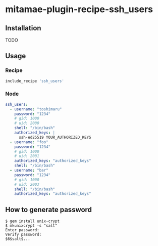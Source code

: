 # mitamae-plugin-recipe-ssh_users

## Installation

TODO

## Usage

### Recipe

```rb
include_recipe 'ssh_users'
```

### Node

```yaml
ssh_users:
  - username: "toshimaru"
    password: "1234"
    # gid: 1000
    # uid: 2000
    shell: "/bin/bash"
    authorized_keys: |
      ssh-ed25519 YOUR_AUTHORIZED_KEYS
  - username: "foo"
    password: "1234"
    # gid: 1000
    # uid: 2001
    authorized_keys: "authorized_keys"
    shell: "/bin/bash"
  - username: "bar"
    password: "1234"
    # gid: 1000
    # uid: 2003
    shell: "/bin/bash"
    authorized_keys: "authorized_keys"
```

## How to generate password

```
$ gem install unix-crypt
$ mkunixcrypt -s "salt"
Enter password:
Verify password:
$6$salt$...
```
